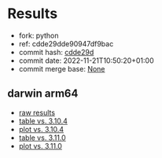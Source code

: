 # Results

- fork: python
- ref: cdde29dde90947df9bac
- commit hash: [cdde29d](https://github.com/python/cpython/commit/cdde29d)
- commit date: 2022-11-21T10:50:20+01:00
- commit merge base: [None](https://github.com/python/cpython/commit/None)

## darwin arm64

- [raw results](bm-20221121-darwin-arm64-python-cdde29dde90947df9bac-3.12.0a2+-cdde29d.json)
- [table vs. 3.10.4](bm-20221121-darwin-arm64-python-cdde29dde90947df9bac-3.12.0a2+-cdde29d-vs-3.10.4.md)
- [plot vs. 3.10.4](bm-20221121-darwin-arm64-python-cdde29dde90947df9bac-3.12.0a2+-cdde29d-vs-3.10.4.png)
- [table vs. 3.11.0](bm-20221121-darwin-arm64-python-cdde29dde90947df9bac-3.12.0a2+-cdde29d-vs-3.11.0.md)
- [plot vs. 3.11.0](bm-20221121-darwin-arm64-python-cdde29dde90947df9bac-3.12.0a2+-cdde29d-vs-3.11.0.png)


